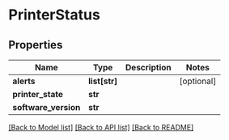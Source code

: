 # PrinterStatus

## Properties
Name | Type | Description | Notes
------------ | ------------- | ------------- | -------------
**alerts** | **list[str]** |  | [optional] 
**printer_state** | **str** |  | 
**software_version** | **str** |  | 

[[Back to Model list]](../README.md#documentation-for-models) [[Back to API list]](../README.md#documentation-for-api-endpoints) [[Back to README]](../README.md)


